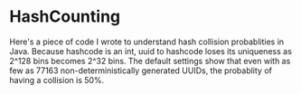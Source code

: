 # HashCounting

Here's a piece of code I wrote to understand hash collision probablities in Java. Because hashcode is an int, uuid to hashcode loses its uniqueness as 2^128 bins becomes 2^32 bins. The default settings show that even with as few as 77163 non-deterministically generated UUIDs, the probablity of having a collision is 50%.

